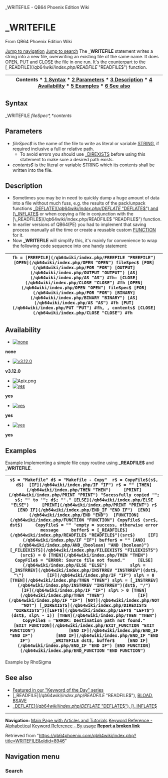 


\_WRITEFILE - QB64 Phoenix Edition Wiki








# \_WRITEFILE



From QB64 Phoenix Edition Wiki



[Jump to navigation](#mw-head)
[Jump to search](#searchInput)
The **\_WRITEFILE** statement writes a string into a new file, overwriting an existing file of the same name. It does [OPEN](/qb64wiki/index.php/OPEN "OPEN"), [PUT](/qb64wiki/index.php/PUT "PUT") and [CLOSE](/qb64wiki/index.php/CLOSE "CLOSE") the file in one run. It's the counterpart to the [\_READFILE$](/qb64wiki/index.php/READFILE$ "READFILE$") function.


  






| Contents * [1 Syntax](#Syntax) * [2 Parameters](#Parameters) * [3 Description](#Description) * [4 Availability](#Availability) * [5 Examples](#Examples) * [6 See also](#See_also) |
| --- |


## Syntax


\_WRITEFILE *fileSpec$*, *contents$*
  




## Parameters


* *fileSpec$* is the name of the file to write as literal or variable [STRING](/qb64wiki/index.php/STRING "STRING"), if required inclusive a full or relative path.
	+ To avoid errors you should use [\_DIREXISTS](/qb64wiki/index.php/DIREXISTS "DIREXISTS") before using this statement to make sure a desired path exists.
* *contents$* is the literal or variable [STRING](/qb64wiki/index.php/STRING "STRING") which its contents shall be written into the file.


  




## Description


* Sometimes you may be in need to quickly dump a huge amount of data into a file without much fuss, e.g. the results of the pack/unpack functions [\_DEFLATE$](/qb64wiki/index.php/DEFLATE$ "DEFLATE$") and [\_INFLATE$](/qb64wiki/index.php/INFLATE$ "INFLATE$") or when copying a file in conjunction with the [\_READFILE$](/qb64wiki/index.php/READFILE$ "READFILE$") function.
* In earlier versions of QB64(PE) you had to implement that saving process manually all the time or create a reusable custom [FUNCTION](/qb64wiki/index.php/FUNCTION "FUNCTION") for it.
* Now **\_WRITEFILE** will simplify this, it's mainly for convenience to wrap the following code sequence into one handy statement:




| ``` fh = [FREEFILE](/qb64wiki/index.php/FREEFILE "FREEFILE") [OPEN](/qb64wiki/index.php/OPEN "OPEN") fileSpec$ [FOR](/qb64wiki/index.php/FOR "FOR") [OUTPUT](/qb64wiki/index.php/OUTPUT "OUTPUT") [AS](/qb64wiki/index.php/AS "AS") #fh: [CLOSE](/qb64wiki/index.php/CLOSE "CLOSE") #fh [OPEN](/qb64wiki/index.php/OPEN "OPEN") fileSpec$ [FOR](/qb64wiki/index.php/FOR "FOR") [BINARY](/qb64wiki/index.php/BINARY "BINARY") [AS](/qb64wiki/index.php/AS "AS") #fh [PUT](/qb64wiki/index.php/PUT "PUT") #fh, , contents$ [CLOSE](/qb64wiki/index.php/CLOSE "CLOSE") #fh  ``` |
| --- |


  




## Availability


* [![none](/qb64wiki/images/9/91/Qb64.png)](/qb64wiki/index.php/File:Qb64.png "none")

**none**
* [![v3.12.0](/qb64wiki/images/0/07/Qbpe.png)](/qb64wiki/index.php/File:Qbpe.png "v3.12.0")

**v3.12.0**
* [![Apix.png](/qb64wiki/images/5/5f/Apix.png)](/qb64wiki/index.php/File:Apix.png)
* [![yes](/qb64wiki/images/2/29/Win.png)](/qb64wiki/index.php/File:Win.png "yes")

**yes**
* [![yes](/qb64wiki/images/7/7a/Lnx.png)](/qb64wiki/index.php/File:Lnx.png "yes")

**yes**
* [![yes](/qb64wiki/images/2/22/Osx.png)](/qb64wiki/index.php/File:Osx.png "yes")

**yes**


  




## Examples


Example
Implementing a simple file copy routine using **\_READFILE$** and **\_WRITEFILE**.


| ``` s$ = "Makefile" d$ = "Makefile - Copy"  r$ = CopyFile$(s$, d$)  [IF](/qb64wiki/index.php/IF "IF") r$ = "" [THEN](/qb64wiki/index.php/THEN "THEN")     [PRINT](/qb64wiki/index.php/PRINT "PRINT") "Sucessfully copied '"; s$; "' to '"; d$; "'." [ELSE](/qb64wiki/index.php/ELSE "ELSE")     [PRINT](/qb64wiki/index.php/PRINT "PRINT") r$ [END IF](/qb64wiki/index.php/END_IF "END IF")  [END](/qb64wiki/index.php/END "END")  [FUNCTION](/qb64wiki/index.php/FUNCTION "FUNCTION") CopyFile$ (src$, dst$)     CopyFile$ = "" 'empty = success, otherwise error message     buffer$ = [_READFILE$](/qb64wiki/index.php/READFILE$ "READFILE$")(src$)     [IF](/qb64wiki/index.php/IF "IF") buffer$ = "" [AND](/qb64wiki/index.php/AND_(boolean) "AND (boolean)") [_FILEEXISTS](/qb64wiki/index.php/FILEEXISTS "FILEEXISTS")(src$) = 0 [THEN](/qb64wiki/index.php/THEN "THEN")         CopyFile$ = "ERROR: Source file not found."     [ELSE](/qb64wiki/index.php/ELSE "ELSE")         slp% = [_INSTRREV](/qb64wiki/index.php/INSTRREV "INSTRREV")(dst$, "\")         [IF](/qb64wiki/index.php/IF "IF") slp% = 0 [THEN](/qb64wiki/index.php/THEN "THEN") slp% = [_INSTRREV](/qb64wiki/index.php/INSTRREV "INSTRREV")(dst$, "/")         [IF](/qb64wiki/index.php/IF "IF") slp% > 0 [THEN](/qb64wiki/index.php/THEN "THEN")             [IF](/qb64wiki/index.php/IF "IF") [NOT](/qb64wiki/index.php/NOT "NOT") [_DIREXISTS](/qb64wiki/index.php/DIREXISTS "DIREXISTS")([LEFT$](/qb64wiki/index.php/LEFT$ "LEFT$")(dst$, slp% - 1)) [THEN](/qb64wiki/index.php/THEN "THEN")                 CopyFile$ = "ERROR: Destination path not found."                 [EXIT FUNCTION](/qb64wiki/index.php/EXIT_FUNCTION "EXIT FUNCTION")             [END IF](/qb64wiki/index.php/END_IF "END IF")         [END IF](/qb64wiki/index.php/END_IF "END IF")         _WRITEFILE dst$, buffer$     [END IF](/qb64wiki/index.php/END_IF "END IF") [END FUNCTION](/qb64wiki/index.php/END_FUNCTION "END FUNCTION")  ``` |
| --- |


Example by RhoSigma
  




## See also


* [Featured in our "Keyword of the Day" series](https://qb64phoenix.com/forum/showthread.php?tid=2713)
* [\_READFILE$](/qb64wiki/index.php/READFILE$ "READFILE$"), [BLOAD](/qb64wiki/index.php/BLOAD "BLOAD"), [BSAVE](/qb64wiki/index.php/BSAVE "BSAVE")
* [\_DEFLATE$](/qb64wiki/index.php/DEFLATE$ "DEFLATE$"), [\_INFLATE$](/qb64wiki/index.php/INFLATE$ "INFLATE$")


  






---


**Navigation:**
[Main Page with Articles and Tutorials](/qb64wiki/index.php/Main_Page "Main Page")
[Keyword Reference - Alphabetical](/qb64wiki/index.php/Keyword_Reference_-_Alphabetical "Keyword Reference - Alphabetical")
[Keyword Reference - By usage](/qb64wiki/index.php/Keyword_Reference_-_By_usage "Keyword Reference - By usage")
**[Report a broken link](https://qb64phoenix.com/forum/showthread.php?tid=2800)**  





Retrieved from "<https://qb64phoenix.com/qb64wiki/index.php?title=WRITEFILE&oldid=8946>"




## Navigation menu








### Search





















